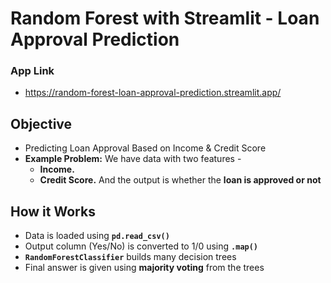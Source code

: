 # Random Forest with Streamlit - Loan Approval Prediction
### App Link
* https://random-forest-loan-approval-prediction.streamlit.app/
## Objective
* Predicting Loan Approval Based on Income & Credit Score
* **Example Problem:** We have data with two features -
  * **Income.**
  * **Credit Score.**
  And the output is whether the **loan is approved or not**
## How it Works
* Data is loaded using **`pd.read_csv()`**
* Output column (Yes/No) is converted to 1/0 using **`.map()`**
* **`RandomForestClassifier`** builds many decision trees
* Final answer is given using **majority voting** from the trees

